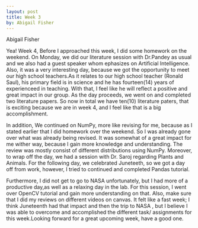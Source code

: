 ```yaml
---
layout: post
title: Week 3
by: Abigail Fisher
---
```

Abigail Fisher

 Yea! Week 4, Before I approached this week, I did some homework on the weekend. 
 On Monday, we did our literature session with Dr.Pandey as usual and we also had a guest speaker whom ephasizes on Artificial Intelligence.
 Also, it was a very interesting day, because we got the opportunity to meet our high school teachers.As it relates to our high school teacher (Ronald Saul), his primary field is in science and he has fourteen(14) years of experienceed in teaching. With that, I feel like he will reflect a positive and great impact in our group. As the day proceeds, we went on and completed two literature papers. So now in total we have ten(10) literature paters, that is exciting because we are in week 4, and I feel like that is a big accomplishment. 


 In addition, We continued on NumPy, more like revising for me, because as I stated earlier that I did homework over the weekend. So I was already gone over what was already being revised. It was somewhat of a great impact for me wither way, because I gain more knowledge and understanding. The review was mostly consist of different distributions using NumPy. Moreover, to wrap off the day, we had a session with Dr. Saroj regarding Plants and Animals. 
 For the following day, we celebrated Juneteeth, so we got a day off from work, however, I tried to continued and completed Pandas tutorial. 


 Furthermore, I did not get to go to NASA unfortunately, but I had more of a productive day,as well as a relaxing day in the lab. For this session, I went over OpenCV tutorial and gain more understanding on that. Also, make sure that I did my reviews on different videos on canvas. It felt like a fast week; I think Juneteenth had that impact and then the trip to NASA , but I believe I was able to overcome and accomplished the different task/ assignments for this week.Looking forward for a great upcoming week, have a good one. 
